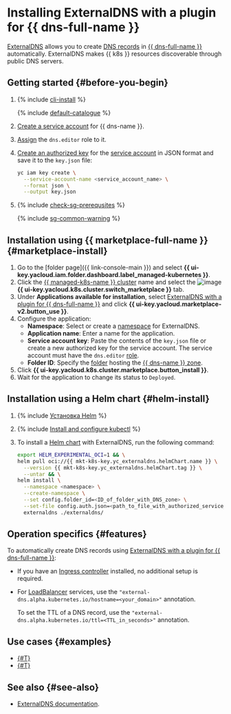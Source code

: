 # Installing ExternalDNS with a plugin for {{ dns-full-name }}


[ExternalDNS](https://github.com/kubernetes-sigs/external-dns) allows you to create [DNS records](../../../dns/concepts/resource-record.md) in [{{ dns-full-name }}](../../../dns/) automatically. ExternalDNS makes {{ k8s }} resources discoverable through public DNS servers.

## Getting started {#before-you-begin}

1. {% include [cli-install](../../../_includes/cli-install.md) %}

   {% include [default-catalogue](../../../_includes/default-catalogue.md) %}

1. [Create a service account](../../../iam/operations/sa/create.md) for {{ dns-name }}.
1. [Assign](../../../iam/operations/sa/assign-role-for-sa.md) the `dns.editor` role to it.
1. [Create an authorized key](../../../iam/operations/authorized-key/create.md) for the [service account](../../../iam/concepts/users/service-accounts.md) in JSON format and save it to the `key.json` file:

   ```bash
   yc iam key create \
     --service-account-name <service_account_name> \
     --format json \
     --output key.json
   ```

1. {% include [check-sg-prerequsites](../../../_includes/managed-kubernetes/security-groups/check-sg-prerequsites-lvl3.md) %}

   {% include [sg-common-warning](../../../_includes/managed-kubernetes/security-groups/sg-common-warning.md) %}

## Installation using {{ marketplace-full-name }} {#marketplace-install}

1. Go to the [folder page]({{ link-console-main }}) and select **{{ ui-key.yacloud.iam.folder.dashboard.label_managed-kubernetes }}**.
1. Click the [{{ managed-k8s-name }} cluster](../../concepts/index.md#kubernetes-cluster) name and select the ![image](../../../_assets/console-icons/shopping-cart.svg) **{{ ui-key.yacloud.k8s.cluster.switch_marketplace }}** tab.
1. Under **Applications available for installation**, select [ExternalDNS with a plugin for {{ dns-full-name }}](/marketplace/products/yc/externaldns) and click **{{ ui-key.yacloud.marketplace-v2.button_use }}**.
1. Configure the application:
   * **Namespace**: Select or create a [namespace](../../concepts/index.md#namespace) for ExternalDNS.
   * **Application name**: Enter a name for the application.
   * **Service account key**: Paste the contents of the `key.json` file or create a new authorized key for the service account. The service account must have the `dns.editor` [role](../../../iam/concepts/access-control/roles.md).
   * **Folder ID**: Specify the [folder](../../../resource-manager/concepts/resources-hierarchy.md#folder) hosting the [{{ dns-name }} zone](../../../dns/concepts/dns-zone.md).
1. Click **{{ ui-key.yacloud.k8s.cluster.marketplace.button_install }}**.
1. Wait for the application to change its status to `Deployed`.

## Installation using a Helm chart {#helm-install}

1. {% include [Установка Helm](../../../_includes/managed-kubernetes/helm-install.md) %}

1. {% include [Install and configure kubectl](../../../_includes/managed-kubernetes/kubectl-install.md) %}

1. To install a [Helm chart](https://helm.sh/docs/topics/charts/) with ExternalDNS, run the following command:

   ```bash
   export HELM_EXPERIMENTAL_OCI=1 && \
   helm pull oci://{{ mkt-k8s-key.yc_externaldns.helmChart.name }} \
     --version {{ mkt-k8s-key.yc_externaldns.helmChart.tag }} \
     --untar && \
   helm install \
     --namespace <namespace> \
     --create-namespace \
     --set config.folder_id=<ID_of_folder_with_DNS_zone> \
     --set-file config.auth.json=<path_to_file_with_authorized_service_account_key> \
     externaldns ./externaldns/
   ```

## Operation specifics {#features}

To automatically create DNS records using [ExternalDNS with a plugin for {{ dns-full-name }}](/marketplace/products/yc/externaldns):
* If you have an [Ingress controller](https://kubernetes.io/docs/concepts/services-networking/ingress-controllers/) installed, no additional setup is required.
* For [LoadBalancer](https://kubernetes.io/docs/concepts/services-networking/service/#loadbalancer) services, use the `"external-dns.alpha.kubernetes.io/hostname=<your_domain>"` annotation.

   To set the TTL of a DNS record, use the `"external-dns.alpha.kubernetes.io/ttl=<TTL_in_seconds>"` annotation.

## Use cases {#examples}

* [{#T}](../../tutorials/alb-ingress-controller-log-options.md)
* [{#T}](../../tutorials/load-testing-grpc-autoscaling.md)

## See also {#see-also}

* [ExternalDNS documentation](https://github.com/kubernetes-sigs/external-dns/).